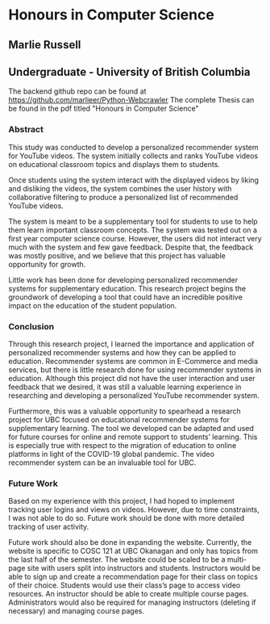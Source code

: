 # Honours in Computer Science
## Marlie Russell
## Undergraduate - University of British Columbia

The backend github repo can be found at https://github.com/marlieer/Python-Webcrawler
The complete Thesis can be found in the pdf titled "Honours in Computer Science"

### Abstract

This study was conducted to develop a personalized recommender system for YouTube videos. The system initially collects and ranks YouTube videos on educational classroom topics and displays them to students. 

Once students using the system interact with the displayed videos by liking and disliking the videos, the system combines the user history with collaborative filtering to produce a personalized list of recommended YouTube videos. 

The system is meant to be a supplementary tool for students to use to help them learn important classroom concepts. The system was tested out on a first year computer science course. However, the users did not interact very much with the system and few gave feedback. Despite that, the feedback was mostly positive, and we believe that this project has valuable opportunity for growth. 

Little work has been done for developing personalized recommender systems for supplementary education. This research project begins the groundwork of developing a tool that could have an incredible positive impact on the education of the student population.

### Conclusion

Through this research project, I learned the importance and application of personalized recommender systems and how they can be applied to education. Recommender systems are common in E-Commerce and media services, but there is little research done for using recommender systems in education. Although this project did not have the user interaction and user feedback that we desired, it was still a valuable learning experience in researching and developing a personalized YouTube recommender system.

Furthermore, this was a valuable opportunity to spearhead a research project for UBC focused on educational recommender systems for supplementary learning. The tool we developed can be adapted and used for future courses for online and remote support to students’ learning. This is especially true with respect to the migration of education to online platforms in light of the COVID-19 global pandemic. The video recommender system can be an invaluable tool for UBC.

### Future Work

Based on my experience with this project, I had hoped to implement tracking user logins and views on videos. However, due to time constraints, I was not able to do so. Future work should be done with more detailed tracking of user activity. 

Future work should also be done in expanding the website. Currently, the website is specific to COSC 121 at UBC Okanagan and only has topics from the last half of the semester. The website could be scaled to be a multi-page site with users split into instructors and students. Instructors would be able to sign up and create a recommendation page for their class on topics of their choice. Students would use their class’s page to access video resources. An instructor should be able to create multiple course pages. Administrators would also be required for managing instructors (deleting if necessary) and managing course pages.


